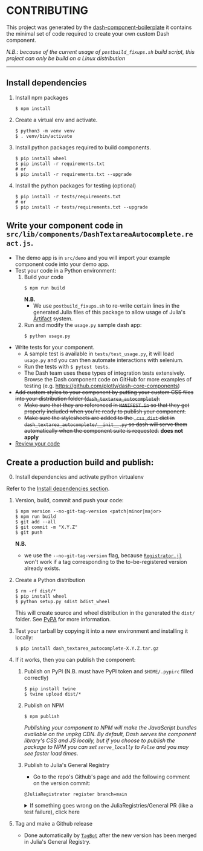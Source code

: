 # CONTRIBUTING

This project was generated by the [dash-component-boilerplate](https://github.com/plotly/dash-component-boilerplate) it contains the minimal set of code required to create your own custom Dash component.

_N.B.: because of the current usage of `postbuild_fixups.sh` build script, this project can only be build on a Linux distribution_

---

## Install dependencies

1. Install npm packages
    ```
    $ npm install
    ```
2. Create a virtual env and activate.
    ```
    $ python3 -m venv venv
    $ . venv/bin/activate
    ```

3. Install python packages required to build components.
    ```
    $ pip install wheel
    $ pip install -r requirements.txt
    # or
    $ pip install -r requirements.txt --upgrade
    ```
4. Install the python packages for testing (optional)
    ```
    $ pip install -r tests/requirements.txt
    # or
    $ pip install -r tests/requirements.txt --upgrade
    ```

## Write your component code in `src/lib/components/DashTextareaAutocomplete.react.js`.

- The demo app is in `src/demo` and you will import your example component code into your demo app.
- Test your code in a Python environment:
    1. Build your code
        ```
        $ npm run build
        ```
        **N.B.**
        + We use `postbuild_fixups.sh` to re-write certain lines in the generated Julia files of this package to allow usage of Julia's [Artifact](https://pkgdocs.julialang.org/v1/artifacts/#Artifacts) system.
    2. Run and modify the `usage.py` sample dash app:
        ```
        $ python usage.py
        ```
- Write tests for your component.
    - A sample test is available in `tests/test_usage.py`, it will load `usage.py` and you can then automate interactions with selenium.
    - Run the tests with `$ pytest tests`.
    - The Dash team uses these types of integration tests extensively. Browse the Dash component code on GitHub for more examples of testing (e.g. https://github.com/plotly/dash-core-components)
- <strike>Add custom styles to your component by putting your custom CSS files into your distribution folder (`dash_textarea_autocomplete`).
    - Make sure that they are referenced in `MANIFEST.in` so that they get properly included when you're ready to publish your component.
    - Make sure the stylesheets are added to the `_css_dist` dict in `dash_textarea_autocomplete/__init__.py` so dash will serve them automatically when the component suite is requested.</strike> **does not apply**
- [Review your code](./review_checklist.md)

## Create a production build and publish:

0. Install dependencies and activate python virtualenv

Refer to the [Install dependencies section](#install-dependencies).

1. Version, build, commit and push your code:
    ```
    $ npm version --no-git-tag-version <patch|minor|major>
    $ npm run build
    $ git add --all
    $ git commit -m "X.Y.Z"
    $ git push
    ```
    **N.B.**
    + we use the `--no-git-tag-version` flag, because [`Registrator.jl`](https://github.com/JuliaRegistries/Registrator.jl)
      won't work if a tag corresponding to the to-be-registered version already
      exists.

2. Create a Python distribution
    ```
    $ rm -rf dist/*
    $ pip install wheel
    $ python setup.py sdist bdist_wheel
    ```
    This will create source and wheel distribution in the generated the `dist/` folder.
    See [PyPA](https://packaging.python.org/guides/distributing-packages-using-setuptools/#packaging-your-project)
    for more information.

3. Test your tarball by copying it into a new environment and installing it locally:
    ```
    $ pip install dash_textarea_autocomplete-X.Y.Z.tar.gz
    ```

4. If it works, then you can publish the component:
    1. Publish on PyPI (N.B. must have PyPI token and `$HOME/.pypirc` filled correctly)
        ```
        $ pip install twine
        $ twine upload dist/*
        ```
    2. Publish on NPM
        ```
        $ npm publish
        ```
        _Publishing your component to NPM will make the JavaScript bundles available on the unpkg CDN. By default, Dash serves the component library's CSS and JS locally, but if you choose to publish the package to NPM you can set `serve_locally` to `False` and you may see faster load times._
    3. Publish to Julia's General Registry
        + Go to the repo's Github's page and add the following comment on the version commit:
        ```
        @JuliaRegistrator register branch=main
        ```

        <details>
        <summary>If something goes wrong on the JuliaRegistries/General PR (like a test failure), click here</summary>

        + fix the problem,
        + run `npm run build`,
        + add, commit and push (but do not bump the version!),
        + redo step 2-3 and
        + make another `@JuliaRegistrator register branch=main` comment on the newly pushed
          commit on Github. The JuliaRegistrator bot will match the version
          number with the open `JuliaRegistries/General` PR.

        After the `JuliaRegistries/General` PR is merged, the Julia version of
        the package will be out-of-sync with the NPM and PyPI versions. So it is
        hightly recommanded to redo the publish process from scratch starting
        with an `npm version --no-git-tag-version patch` call.

        Note that we cannot simply abandoned an opened `JuliaRegistries/General`
        PR, as the Julia registries require "sequential" version increments as
        of 2021-12-16.  That is, going from `v1.1.0` to `v1.2.1` if the `v1.2.0`
        release is botched is not allowed.
        </details>

5. Tag and make a Github release
    + Done automatically by [`TagBot`](https://github.com/JuliaRegistries/TagBot)
      after the new version has been merged in Julia's General Registry.

